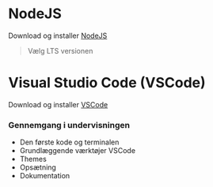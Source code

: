 # NodeJS
Download og installer [NodeJS](https://nodejs.org/en/download/)
>Vælg LTS versionen

# Visual Studio Code (VSCode)
Download og installer [VSCode](https://code.visualstudio.com/)
### Gennemgang i undervisningen
 * Den første kode og terminalen
 * Grundlæggende værktøjer VSCode
 * Themes
 * Opsætning
 * Dokumentation
